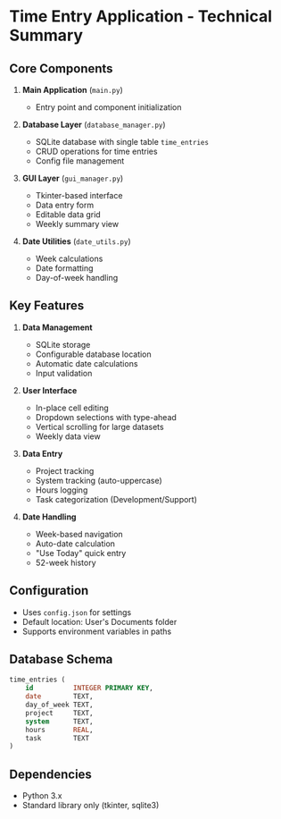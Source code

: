 # Time Entry Application - Technical Summary

## Core Components

1. **Main Application** (`main.py`)
   - Entry point and component initialization

2. **Database Layer** (`database_manager.py`)
   - SQLite database with single table `time_entries`
   - CRUD operations for time entries
   - Config file management

3. **GUI Layer** (`gui_manager.py`)
   - Tkinter-based interface
   - Data entry form
   - Editable data grid
   - Weekly summary view

4. **Date Utilities** (`date_utils.py`)
   - Week calculations
   - Date formatting
   - Day-of-week handling

## Key Features

1. **Data Management**
   - SQLite storage
   - Configurable database location
   - Automatic date calculations
   - Input validation

2. **User Interface**
   - In-place cell editing
   - Dropdown selections with type-ahead
   - Vertical scrolling for large datasets
   - Weekly data view

3. **Data Entry**
   - Project tracking
   - System tracking (auto-uppercase)
   - Hours logging
   - Task categorization (Development/Support)

4. **Date Handling**
   - Week-based navigation
   - Auto-date calculation
   - "Use Today" quick entry
   - 52-week history

## Configuration

- Uses `config.json` for settings
- Default location: User's Documents folder
- Supports environment variables in paths

## Database Schema

```sql
time_entries (
    id          INTEGER PRIMARY KEY,
    date        TEXT,
    day_of_week TEXT,
    project     TEXT,
    system      TEXT,
    hours       REAL,
    task        TEXT
)
```

## Dependencies
- Python 3.x
- Standard library only (tkinter, sqlite3)